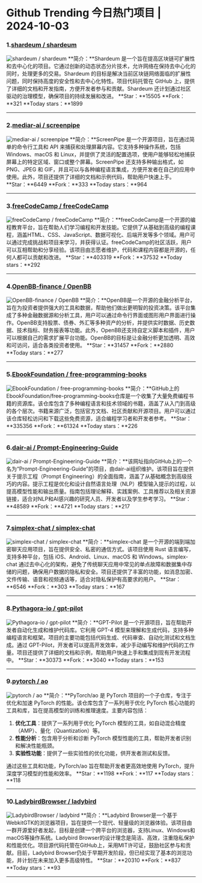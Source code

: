 # Github Trending 今日热门项目 | 2024-10-03
### 1.[shardeum / shardeum](https://github.com/shardeum/shardeum)

![shardeum / shardeum](https://opengraph.githubassets.com/5d401894a2c61fc6debe4c23f87dba2f563b3c203fa5b0bfe521ea54aceca3b3/shardeum/shardeum)
**简介：**Shardeum 是一个旨在提高区块链可扩展性和去中心化的项目。它通过创新的动态状态分片技术，允许网络在保持去中心化的同时，处理更多的交易。Shardeum 的目标是解决当前区块链网络面临的扩展性问题，同时保持高度的安全性和去中心化特性。项目代码托管在 GitHub 上，提供了详细的文档和开发指南，方便开发者参与和贡献。Shardeum 还计划通过社区驱动的治理模型，确保项目的持续发展和改进。
**Star：**15505
**Fork：**321
**Today stars：**1899

---

### 2.[mediar-ai / screenpipe](https://github.com/mediar-ai/screenpipe)

![mediar-ai / screenpipe](https://opengraph.githubassets.com/d209827dc0482a283c8109c23aa9d0c2778b72959e86a18885e366b9a9b08355/mediar-ai/screenpipe)
**简介：**ScreenPipe 是一个开源项目，旨在通过简单的命令行工具和 API 来捕获和处理屏幕内容。它支持多种操作系统，包括 Windows、macOS 和 Linux，并提供了灵活的配置选项，使用户能够轻松地捕获屏幕上的特定区域、窗口或整个屏幕。ScreenPipe 还支持多种输出格式，如 PNG、JPEG 和 GIF，并且可以与各种编程语言集成，方便开发者在自己的应用中使用。此外，项目还提供了详细的文档和示例代码，帮助用户快速上手。
**Star：**6449
**Fork：**333
**Today stars：**964

---

### 3.[freeCodeCamp / freeCodeCamp](https://github.com/freeCodeCamp/freeCodeCamp)

![freeCodeCamp / freeCodeCamp](https://opengraph.githubassets.com/7d88b75164b19d527468cdc84c6cfa97dfc6164575260b5a7e70a5678a6ec8f1/freeCodeCamp/freeCodeCamp)
**简介：**freeCodeCamp是一个开源的编程教育平台，旨在帮助人们学习编程和开发技能。它提供了从基础到高级的编程课程，涵盖HTML、CSS、JavaScript、数据可视化、后端开发等多个领域。用户可以通过完成挑战和项目来学习，并获得认证。freeCodeCamp的社区活跃，用户可以互相帮助和分享经验。该项目由志愿者维护，代码和课程内容都是开源的，任何人都可以贡献和改进。
**Star：**403319
**Fork：**37532
**Today stars：**292

---

### 4.[OpenBB-finance / OpenBB](https://github.com/OpenBB-finance/OpenBB)

![OpenBB-finance / OpenBB](https://repository-images.githubusercontent.com/323048702/4659bbdb-ae11-4f51-8a16-860fa9dfc551)
**简介：**OpenBB是一个开源的金融分析平台，旨在为投资者提供强大的工具和数据，帮助他们做出更明智的投资决策。该平台集成了多种金融数据源和分析工具，用户可以通过命令行界面或图形用户界面进行操作。OpenBB支持股票、债券、外汇等多种资产的分析，并提供实时数据、历史数据、技术指标、财务报表等功能。此外，OpenBB还支持自定义脚本和插件，用户可以根据自己的需求扩展平台功能。OpenBB的目标是让金融分析更加透明、高效和可访问，适合各类投资者使用。
**Star：**31457
**Fork：**2880
**Today stars：**277

---

### 5.[EbookFoundation / free-programming-books](https://github.com/EbookFoundation/free-programming-books)

![EbookFoundation / free-programming-books](https://opengraph.githubassets.com/5d4dc210502ff05c0f98062468b842cf37bbd74d18733f80fea03c6e400ea574/EbookFoundation/free-programming-books)
**简介：**GitHub上的EbookFoundation/free-programming-books仓库是一个收集了大量免费编程书籍的资源库。该仓库包含了多种编程语言和技术领域的书籍，涵盖了从入门到高级的各个层次。书籍来源广泛，包括官方文档、社区贡献和开源项目。用户可以通过该仓库轻松访问和下载这些免费资源，适合编程学习者和开发者参考。
**Star：**335356
**Fork：**61324
**Today stars：**226

---

### 6.[dair-ai / Prompt-Engineering-Guide](https://github.com/dair-ai/Prompt-Engineering-Guide)

![dair-ai / Prompt-Engineering-Guide](https://opengraph.githubassets.com/4be532403322c8a45c351952640d784a0f2d69a4bd85044c9e4e95d839ab8bd4/dair-ai/Prompt-Engineering-Guide)
**简介：**该网址指向GitHub上的一个名为“Prompt-Engineering-Guide”的项目，由dair-ai组织维护。该项目旨在提供关于提示工程（Prompt Engineering）的全面指南，涵盖了从基础概念到高级技巧的内容。提示工程是优化和设计自然语言处理（NLP）模型输入提示的过程，以提高模型性能和输出质量。指南包括理论解释、实践案例、工具推荐以及相关资源链接，适合对NLP和AI感兴趣的研究人员、开发者以及学生参考学习。
**Star：**48589
**Fork：**4721
**Today stars：**217

---

### 7.[simplex-chat / simplex-chat](https://github.com/simplex-chat/simplex-chat)

![simplex-chat / simplex-chat](https://opengraph.githubassets.com/07bad28dbcdef4fa75c750b1848387e062b6333a25df6446d6fb3b0a2862bfef/simplex-chat/simplex-chat)
**简介：**simplex-chat 是一个开源的端到端加密聊天应用项目，旨在提供安全、私密的通信方式。该项目使用 Rust 语言编写，支持多种平台，包括 iOS、Android、Linux、macOS 和 Windows。simplex-chat 通过去中心化的架构，避免了传统聊天应用中常见的单点故障和数据集中存储的问题，确保用户数据的隐私和安全。项目还提供了丰富的功能，如消息加密、文件传输、语音和视频通话等，适合对隐私保护有高要求的用户。
**Star：**6546
**Fork：**303
**Today stars：**167

---

### 8.[Pythagora-io / gpt-pilot](https://github.com/Pythagora-io/gpt-pilot)

![Pythagora-io / gpt-pilot](https://opengraph.githubassets.com/46abb36285229be3effee05ab702bd204f8c609abf7572a2be13dffc9b5fb2cc/Pythagora-io/gpt-pilot)
**简介：**GPT-Pilot 是一个开源项目，旨在帮助开发者自动化生成和维护代码库。它利用 GPT-4 模型来理解和生成代码，支持多种编程语言和框架。项目的主要功能包括代码生成、代码审查、自动化测试和文档生成。通过 GPT-Pilot，开发者可以提高开发效率，减少手动编写和维护代码的工作量。项目还提供了详细的文档和示例，帮助用户快速上手和集成到现有开发流程中。
**Star：**30373
**Fork：**3040
**Today stars：**153

---

### 9.[pytorch / ao](https://github.com/pytorch/ao)

![pytorch / ao](https://opengraph.githubassets.com/8b9fc2219ecf562cb6420b0e3d969c7963065aab06b73948ea0fee9fae7d2de7/pytorch/ao)
**简介：**PyTorch/ao 是 PyTorch 项目的一个子仓库，专注于优化和加速 PyTorch 的性能。该仓库包含了一系列用于优化 PyTorch 核心功能的工具和库，旨在提高模型的训练和推理速度。主要内容包括：

1. **优化工具**：提供了一系列用于优化 PyTorch 模型的工具，如自动混合精度（AMP）、量化（Quantization）等。
2. **性能分析**：包含用于分析和诊断 PyTorch 模型性能的工具，帮助开发者识别和解决性能瓶颈。
3. **实验性功能**：提供了一些实验性的优化功能，供开发者测试和反馈。

通过这些工具和功能，PyTorch/ao 旨在帮助开发者更高效地使用 PyTorch，提升深度学习模型的性能和效率。
**Star：**1198
**Fork：**117
**Today stars：**118

---

### 10.[LadybirdBrowser / ladybird](https://github.com/LadybirdBrowser/ladybird)

![LadybirdBrowser / ladybird](https://opengraph.githubassets.com/0d754566fd64327d8bda19bc3db321d9b6057bed523be6646df2f14230aa1ae5/LadybirdBrowser/ladybird)
**简介：**Ladybird Browser是一个基于WebkitGTK的浏览器项目，旨在提供一个现代、轻量级的浏览器体验。该项目由一群开源爱好者发起，目标是创建一个跨平台的浏览器，支持Linux、Windows和macOS等操作系统。Ladybird Browser的设计理念是简洁、高效，注重隐私保护和性能优化。项目源代码托管在GitHub上，采用MIT许可证，鼓励社区参与和贡献。目前，Ladybird Browser仍处于早期开发阶段，但已经实现了基本的浏览功能，并计划在未来加入更多高级特性。
**Star：**20310
**Fork：**837
**Today stars：**93

---

